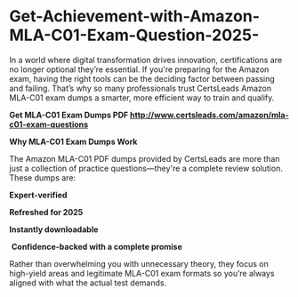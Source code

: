 # Get-Achievement-with-Amazon-MLA-C01-Exam-Question-2025-
<p>In a world where digital transformation drives innovation, certifications are no longer optional they&rsquo;re essential. If you&#39;re preparing for the Amazon exam, having the right tools can be the deciding factor between passing and failing. That&rsquo;s why so many professionals trust CertsLeads Amazon MLA-C01 exam dumps a smarter, more efficient way to train and qualify.</p> <p><strong>Get MLA-C01 Exam Dumps PDF&nbsp;<a href="http://www.certsleads.com/amazon/mla-c01-exam-questions">http://www.certsleads.com/amazon/mla-c01-exam-questions</a></strong></p> <p><strong>Why MLA-C01 Exam Dumps Work</strong></p> <p>The Amazon MLA-C01 PDF dumps provided by CertsLeads are more than just a collection of practice questions&mdash;they&#39;re a complete review solution. These dumps are:</p> <p><strong>Expert-verified</strong></p> <p><strong>Refreshed for 2025</strong></p> <p><strong>Instantly downloadable</strong></p> <p>&nbsp;<strong>Confidence-backed with a complete promise</strong></p> <p>Rather than overwhelming you with unnecessary theory, they focus on high-yield areas and legitimate MLA-C01 exam formats so you&rsquo;re always aligned with what the actual test demands.</p> <p>&nbsp;</p>
